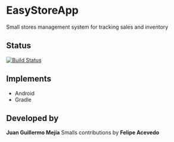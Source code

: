 # EasyStoreApp
Small stores management system for tracking sales and inventory

## Status
[![Build Status](https://travis-ci.org/JuanGMejia/EasyStoreApp.svg?branch=master)](https://travis-ci.org/JuanGMejia/EasyStoreApp)

## Implements
* Android
* Gradle

## Developed by
**Juan Guillermo Mejía**
Smalls contributions by **Felipe Acevedo**
